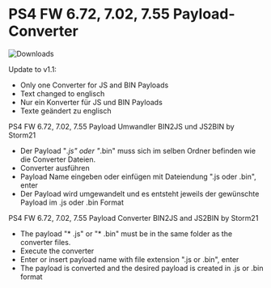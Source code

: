 # PS4 FW 6.72, 7.02, 7.55 Payload-Converter

![Downloads](https://img.shields.io/github/downloads/Storm21CH/PS4-FW-6.72-Payload-Converter/total)

Update to v1.1:

- Only one Converter for JS and BIN Payloads
- Text changed to englisch
- Nur ein Konverter für JS und BIN Payloads
- Texte geändert zu englisch

PS4 FW 6.72, 7.02, 7.55 Payload Umwandler BIN2JS und JS2BIN by Storm21

- Der Payload "*.js" oder "*.bin" muss sich im selben Ordner befinden wie die Converter Dateien.
- Converter ausführen
- Payload Name eingeben oder einfügen mit Dateiendung ".js oder .bin", enter
- Der Payload wird umgewandelt und es entsteht jeweils der gewünschte Payload im .js oder .bin Format

PS4 FW 6.72, 7.02, 7.55 Payload Converter BIN2JS and JS2BIN by Storm21

- The payload "* .js" or "* .bin" must be in the same folder as the converter files.
- Execute the converter
- Enter or insert payload name with file extension ".js or .bin", enter
- The payload is converted and the desired payload is created in .js or .bin format
